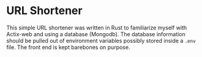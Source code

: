 # URL Shortener

This simple URL shortener was written in Rust to familiarize myself with Actix-web and using a database (Mongodb). The database information should be pulled out of environment variables possibly stored inside a `.env` file. The front end is kept barebones on purpose.
